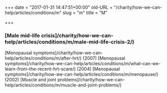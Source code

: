 +++
date = "2017-01-31 14:47:51+00:00"
old-URL = "/charity/how-we-can-help/articles/conditions/m"
slug = "m"
title = "M"

+++

### [Male mid-life crisis]/charity/how-we-can-help/articles/conditions/m/male-mid-life-crisis-2/)
[Menopausal symptoms]/charity/how-we-can-help/articles/conditions/m/after-hrt/) (2007)
[Menopausal symptoms]/charity/how-we-can-help/articles/conditions/m/what-can-we-learn-from-the-recent-hrt-scare/) (2004)
[Menopausal symptoms]/charity/how-we-can-help/articles/conditions/m/menopause/) (2002)
[Muscle and joint problems]/charity/how-we-can-help/articles/conditions/m/muscle-and-joint-problems/)
